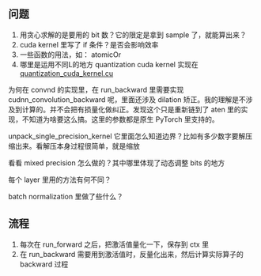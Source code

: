 ## 问题
1. 用贪心求解的是要用的 bit 数？它的限定是拿到 sample 了，就能算出来？
2. cuda kernel 里写了 if 条件？是否会影响效率
3. 一些函数的用法，如： atomicOr
4. 哪里是运用不同L的地方
quantization cuda kernel 实现在[quantization_cuda_kernel.cu](https://github.com/ucbrise/actnn/blob/9026b5fe8c3115a326c03a726a92ab87cf176d61/actnn/actnn/cpp_extension/quantization_cuda_kernel.cu?plain=1#L25)


为何在 convnd 的实现里，在 run_backward 里需要实现 cudnn_convolution_backward 呢，里面还涉及 dilation 矫正。我的理解是不涉及到计算的。并不会把有损量化做纠正。发现这个只是重新链到了 aten 里的实现，不知道为啥要这么搞。这里的参数都是原生 PyTorch 里支持的。

unpack\_single\_precision\_kernel
它里面怎么知道边界？比如有多少数字要解压缩出来。看解压本身过程很简单，就是缩放

看看 mixed precision 怎么做的？其中哪里体现了动态调整 bits 的地方

每个 layer 里用的方法有何不同？

batch normalization 里做了些什么？



## 流程
1. 每次在 run\_forward 之后，把激活值量化一下，保存到 ctx 里
2. 在 run\_backward 需要用到激活值时，反量化出来，然后计算实际算子的 backward 过程

